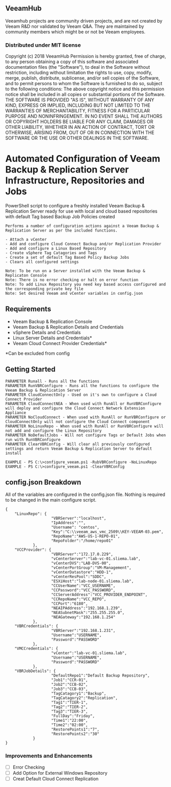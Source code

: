 ## VeeamHub
Veeamhub projects are community driven projects, and are not created by Veeam R&D nor validated by Veeam Q&A. They are maintained by community members which might be or not be Veeam employees.

### Distributed under MIT license
Copyright (c) 2018 VeeamHub
Permission is hereby granted, free of charge, to any person obtaining a copy of this software and associated documentation files (the "Software"), to deal in the Software without restriction, including without limitation the rights to use, copy, modify, merge, publish, distribute, sublicense, and/or sell copies of the Software, and to permit persons to whom the Software is furnished to do so, subject to the following conditions:
The above copyright notice and this permission notice shall be included in all copies or substantial portions of the Software.
THE SOFTWARE IS PROVIDED "AS IS", WITHOUT WARRANTY OF ANY KIND, EXPRESS OR IMPLIED, INCLUDING BUT NOT LIMITED TO THE WARRANTIES OF MERCHANTABILITY, FITNESS FOR A PARTICULAR PURPOSE AND NONINFRINGEMENT. IN NO EVENT SHALL THE AUTHORS OR COPYRIGHT HOLDERS BE LIABLE FOR ANY CLAIM, DAMAGES OR OTHER LIABILITY, WHETHER IN AN ACTION OF CONTRACT, TORT OR OTHERWISE, ARISING FROM, OUT OF OR IN CONNECTION WITH THE SOFTWARE OR THE USE OR OTHER DEALINGS IN THE SOFTWARE.

# Automated Configuration of Veeam Backup & Replication Server Infrastructure, Repositories and Jobs
PowerShell script to configure a freshly installed Veeam Backup & Replication Server ready for use with local and cloud based repositories with default Tag based Backup Job Policies created

    Performs a number of configuration actions against a Veeam Backup & Replication Server as per the included functions.

    - Attach a vCenter
    - Add and configure Cloud Connect Backup and/or Replication Provider
    - Add and configure a Linux Based Repository
    - Create vSphere Tag Catagories and Tags
    - Create a set of default Tag Based Policy Backup Jobs
    - Clears all configured settings

    Note: To be run on a Server installed with the Veeam Backup & Replicaton Console
    Note: There is no error checking or halt on error function
    Note: To add Linux Repository you need key based access configured and the corresponding private key file
    Note: Set desired Veeam and vCenter variables in config.json

## Requirements
- Veeam Backup & Replication Console
- Veeam Backup & Replication Details and Credentials
- vSphere Details and Credentials
- Linux Server Details and Credentials*
- Veeam Cloud Connect Provider Credentials*

*Can be excluded from config

## Getting Started

    PARAMETER Runall - Runs all the functions
    PARAMETER RunVBRConfigure - Runs all the functions to configure the Veeam Backup & Replication Server
    PARAMETER CloudConnectOnly - Used on it's own to configure a Cloud Connect Provider 
    PARAMETER CloudConnectNEA - When used with RunAll or RunVBRConfigure will deploy and configure the Cloud Connect Network Extension Appliance
    PARAMETER NoCloudConnect - When used with RunAll or RunVBRConfigure or CloudConnectOnly will not configure the Cloud Connect component
    PARAMETER NoLinuxRepo - When used with RunAll or RunVBRConfigure will not add and configure the Linux Repository
    PARAMETER NoDefaultJobs - Will not configure Tags or Default Jobs when run with RunVBRConfigure
    PARAMETER ClearVBRConfig - Will clear all previously configured settings and return Veeam Backup & Replication Server to default install

    EXAMPLE - PS C:\>configure_veeam.ps1 -RubVBRConfigure -NoLinuxRepo
    EXAMPLE - PS C:\>configure_veeam.ps1 -ClearVBRConfig

## config.json Breakdown
All of the variables are configured in the config.json file. Nothing is required to be changed in the main configure script.

    {
        "LinuxRepo": {
                        "VBRServer":"localhost",
                        "IpAddress":"",
                        "Username": "centos",
                        "Key":"C:\\veeam_aws_vmc_2509\\KEY-VEEAM-03.pem",
                        "RepoName":"AWS-US-1-REPO-01",
                        "RepoFolder":"/home/repo01"
                },
        "VCCProvider": {
                        "VBRServer":"172.17.0.229",
                        "vCenterServer":"lab-vc-01.sliema.lab",
                        "vCenterDVS":"LAB-DVS-00",
                        "vCenterPortGroup":"VM-Management",
                        "vCenterDatastore":"HDD-1",
                        "vCenterResPool":"SDDC",
                        "ESXiHost":"lab-node-01.sliema.lab",
                        "CCUserName":"VCC_USERNAME",
                        "CCPassword":"VCC_PASSWORD",
                        "CCServerAddress":"VCC_PROVIDER_ENDPOINT",
                        "CCRepoName":"VCC_REPO",
                        "CCPort":"6180",
                        "NEAIPAddress":"192.168.1.239",
                        "NEASubnetMask":"255.255.255.0",
                        "NEAGateway":"192.168.1.254"
                },
        "VBRCredentials": {
                        "VBRServer":"192.168.1.231",
                        "Username":"USERNAME",
                        "Password":"PASSWORD"
                },
        "VMCCredentials": {
                        "vCenter":"lab-vc-01.sliema.lab",
                        "Username":"USERNAME",
                        "Password":"PASSWORD"
                },
        "VBRJobDetails": {
                        "DefaultRepo1":"Default Backup Repository",
                        "Job1":"CCR-01",
                        "Job2":"CCB-02",        
                        "Job3":"CCB-03",
                        "TagCatagory1":"Backup",
                        "TagCatagory2":"Replication",
                        "Tag1":"TIER-1",
                        "Tag2":"TIER-2",
                        "Tag3":"TIER-3",
                        "FullDay":"Friday",
                        "Time1":"22:00",
                        "Time2":"02:00",
                        "RestorePoints1":"7",
                        "RestorePoints2":"30"
                }
    }

### Improvements and Enhancements

- [ ] Error Checking
- [ ] Add Option for External Windows Repository
- [ ] Creat Default Cloud Connect Replication 
